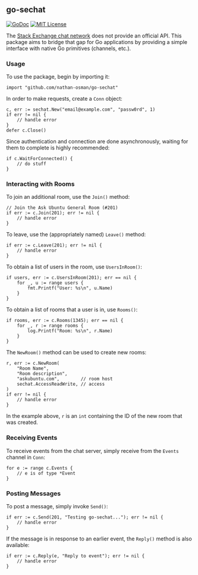 ## go-sechat

[![GoDoc](https://godoc.org/github.com/nathan-osman/go-sechat?status.svg)](https://godoc.org/github.com/nathan-osman/go-sechat)
[![MIT License](http://img.shields.io/badge/license-MIT-9370d8.svg?style=flat)](http://opensource.org/licenses/MIT)

The [Stack Exchange chat network](http://chat.stackexchange.com) does not provide an official API. This package aims to bridge that gap for Go applications by providing a simple interface with native Go primitives (channels, etc.).

### Usage

To use the package, begin by importing it:

    import "github.com/nathan-osman/go-sechat"

In order to make requests, create a `Conn` object:

    c, err := sechat.New("email@example.com", "passw0rd", 1)
    if err != nil {
        // handle error
    }
    defer c.Close()

Since authentication and connection are done asynchronously, waiting for them to complete is highly recommended:

    if c.WaitForConnected() {
        // do stuff
    }

### Interacting with Rooms

To join an additional room, use the `Join()` method:

    // Join the Ask Ubuntu General Room (#201)
    if err := c.Join(201); err != nil {
        // handle error
    }

To leave, use the (appropriately named) `Leave()` method:

    if err := c.Leave(201); err != nil {
        // handle error
    }

To obtain a list of users in the room, use `UsersInRoom()`:

    if users, err := c.UsersInRoom(201); err == nil {
        for _, u := range users {
            fmt.Printf("User: %s\n", u.Name)
        }
    }

To obtain a list of rooms that a user is in, use `Rooms()`:

    if rooms, err := c.Rooms(1345); err == nil {
        for _, r := range rooms {
            log.Printf("Room: %s\n", r.Name)
        }
    }

The `NewRoom()` method can be used to create new rooms:

    r, err := c.NewRoom(
        "Room Name",
        "Room description",
        "askubuntu.com",        // room host
        sechat.AccessReadWrite, // access
    )
    if err != nil {
        // handle error
    }

In the example above, `r` is an `int` containing the ID of the new room that was created.

### Receiving Events

To receive events from the chat server, simply receive from the `Events` channel in `Conn`:

    for e := range c.Events {
        // e is of type *Event
    }

### Posting Messages

To post a message, simply invoke `Send()`:

    if err := c.Send(201, "Testing go-sechat..."); err != nil {
        // handle error
    }

If the message is in response to an earlier event, the `Reply()` method is also available:

    if err := c.Reply(e, "Reply to event"); err != nil {
        // handle error
    }
